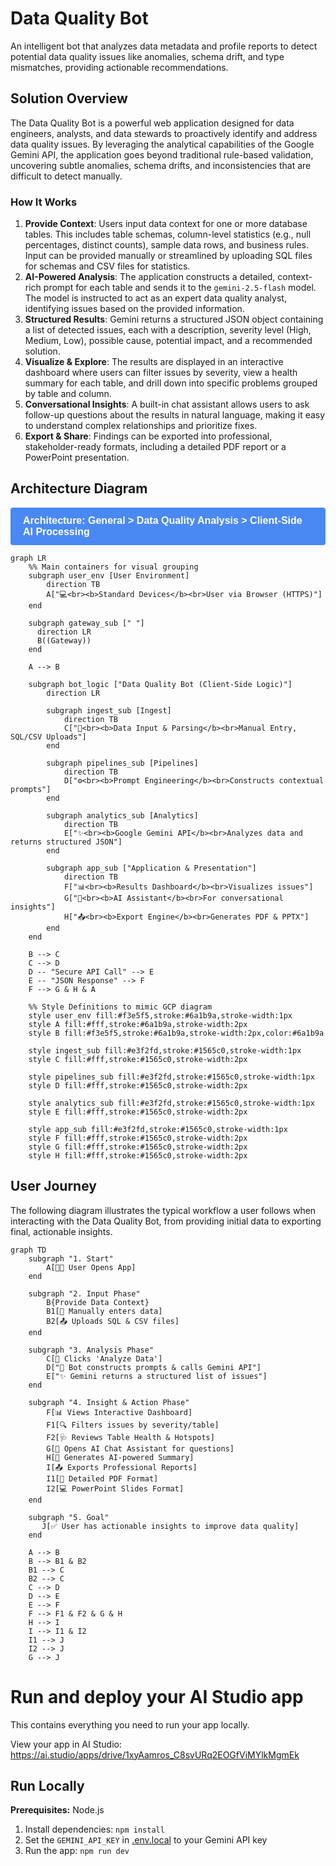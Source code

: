 # Data Quality Bot

An intelligent bot that analyzes data metadata and profile reports to detect potential data quality issues like anomalies, schema drift, and type mismatches, providing actionable recommendations.

## Solution Overview

The Data Quality Bot is a powerful web application designed for data engineers, analysts, and data stewards to proactively identify and address data quality issues. By leveraging the analytical capabilities of the Google Gemini API, the application goes beyond traditional rule-based validation, uncovering subtle anomalies, schema drifts, and inconsistencies that are difficult to detect manually.

### How It Works

1.  **Provide Context**: Users input data context for one or more database tables. This includes table schemas, column-level statistics (e.g., null percentages, distinct counts), sample data rows, and business rules. Input can be provided manually or streamlined by uploading SQL files for schemas and CSV files for statistics.
2.  **AI-Powered Analysis**: The application constructs a detailed, context-rich prompt for each table and sends it to the `gemini-2.5-flash` model. The model is instructed to act as an expert data quality analyst, identifying issues based on the provided information.
3.  **Structured Results**: Gemini returns a structured JSON object containing a list of detected issues, each with a description, severity level (High, Medium, Low), possible cause, potential impact, and a recommended solution.
4.  **Visualize & Explore**: The results are displayed in an interactive dashboard where users can filter issues by severity, view a health summary for each table, and drill down into specific problems grouped by table and column.
5.  **Conversational Insights**: A built-in chat assistant allows users to ask follow-up questions about the results in natural language, making it easy to understand complex relationships and prioritize fixes.
6.  **Export & Share**: Findings can be exported into professional, stakeholder-ready formats, including a detailed PDF report or a PowerPoint presentation.

## Architecture Diagram

<div style="background-color: #4A89F3; color: white; padding: 12px 20px; font-family: sans-serif; font-size: 16px; border-radius: 4px;">
  <b>Architecture: General > Data Quality Analysis > Client-Side AI Processing</b>
</div>

```mermaid
graph LR
    %% Main containers for visual grouping
    subgraph user_env [User Environment]
        direction TB
        A["💻<br><b>Standard Devices</b><br>User via Browser (HTTPS)"]
    end

    subgraph gateway_sub [" "]
      direction LR
      B((Gateway))
    end
    
    A --> B

    subgraph bot_logic ["Data Quality Bot (Client-Side Logic)"]
        direction LR

        subgraph ingest_sub [Ingest]
            direction TB
            C["📝<br><b>Data Input & Parsing</b><br>Manual Entry, SQL/CSV Uploads"]
        end

        subgraph pipelines_sub [Pipelines]
            direction TB
            D["⚙️<br><b>Prompt Engineering</b><br>Constructs contextual prompts"]
        end

        subgraph analytics_sub [Analytics]
            direction TB
            E["✨<br><b>Google Gemini API</b><br>Analyzes data and returns structured JSON"]
        end

        subgraph app_sub ["Application & Presentation"]
            direction TB
            F["📊<br><b>Results Dashboard</b><br>Visualizes issues"]
            G["💬<br><b>AI Assistant</b><br>For conversational insights"]
            H["📤<br><b>Export Engine</b><br>Generates PDF & PPTX"]
        end
    end

    B --> C
    C --> D
    D -- "Secure API Call" --> E
    E -- "JSON Response" --> F
    F --> G & H & A
    
    %% Style Definitions to mimic GCP diagram
    style user_env fill:#f3e5f5,stroke:#6a1b9a,stroke-width:1px
    style A fill:#fff,stroke:#6a1b9a,stroke-width:2px
    style B fill:#f3e5f5,stroke:#6a1b9a,stroke-width:2px,color:#6a1b9a
    
    style ingest_sub fill:#e3f2fd,stroke:#1565c0,stroke-width:1px
    style C fill:#fff,stroke:#1565c0,stroke-width:2px

    style pipelines_sub fill:#e3f2fd,stroke:#1565c0,stroke-width:1px
    style D fill:#fff,stroke:#1565c0,stroke-width:2px

    style analytics_sub fill:#e3f2fd,stroke:#1565c0,stroke-width:1px
    style E fill:#fff,stroke:#1565c0,stroke-width:2px
    
    style app_sub fill:#e3f2fd,stroke:#1565c0,stroke-width:1px
    style F fill:#fff,stroke:#1565c0,stroke-width:2px
    style G fill:#fff,stroke:#1565c0,stroke-width:2px
    style H fill:#fff,stroke:#1565c0,stroke-width:2px
```

## User Journey

The following diagram illustrates the typical workflow a user follows when interacting with the Data Quality Bot, from providing initial data to exporting final, actionable insights.

```mermaid
graph TD
    subgraph "1. Start"
        A[👨‍💻 User Opens App]
    end

    subgraph "2. Input Phase"
        B{Provide Data Context}
        B1[📝 Manually enters data]
        B2[📤 Uploads SQL & CSV files]
    end
    
    subgraph "3. Analysis Phase"
        C[🚀 Clicks 'Analyze Data']
        D["🤖 Bot constructs prompts & calls Gemini API"]
        E["✨ Gemini returns a structured list of issues"]
    end

    subgraph "4. Insight & Action Phase"
        F[📊 Views Interactive Dashboard]
        F1[🔍 Filters issues by severity/table]
        F2[🩺 Reviews Table Health & Hotspots]
        G[💬 Opens AI Chat Assistant for questions]
        H[📜 Generates AI-powered Summary]
        I[📤 Exports Professional Reports]
        I1[📄 Detailed PDF Format]
        I2[💻 PowerPoint Slides Format]
    end
    
    subgraph "5. Goal"
       J[✅ User has actionable insights to improve data quality]
    end

    A --> B
    B --> B1 & B2
    B1 --> C
    B2 --> C
    C --> D
    D --> E
    E --> F
    F --> F1 & F2 & G & H
    H --> I
    I --> I1 & I2
    I1 --> J
    I2 --> J
    G --> J
```


# Run and deploy your AI Studio app

This contains everything you need to run your app locally.

View your app in AI Studio: https://ai.studio/apps/drive/1xyAamros_C8svURq2EOGfViMYlkMgmEk

## Run Locally

**Prerequisites:**  Node.js


1. Install dependencies:
   `npm install`
2. Set the `GEMINI_API_KEY` in [.env.local](.env.local) to your Gemini API key
3. Run the app:
   `npm run dev`